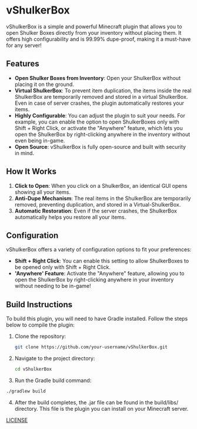 # vShulkerBox

vShulkerBox is a simple and powerful Minecraft plugin that allows you to open Shulker Boxes directly from your inventory without placing them. It offers high configurability and is 99.99% dupe-proof, making it a must-have for any server!

## Features

- **Open Shulker Boxes from Inventory**: Open your ShulkerBox without placing it on the ground.
- **Virtual ShulkerBox**: To prevent item duplication, the items inside the real ShulkerBox are temporarily removed and stored in a virtual ShulkerBox. Even in case of server crashes, the plugin automatically restores your items.
- **Highly Configurable**: You can adjust the plugin to suit your needs. For example, you can enable the option to open ShulkerBoxes only with Shift + Right Click, or activate the "Anywhere" feature, which lets you open the ShulkerBox by right-clicking anywhere in the inventory without even being in-game.
- **Open Source**: vShulkerBox is fully open-source and built with security in mind.

## How It Works

1. **Click to Open**: When you click on a ShulkerBox, an identical GUI opens showing all your items.
2. **Anti-Dupe Mechanism**: The real items in the ShulkerBox are temporarily removed, preventing duplication, and stored in a Virtual-ShulkerBox.
3. **Automatic Restoration**: Even if the server crashes, the ShulkerBox automatically helps you restore all your items.

## Configuration

vShulkerBox offers a variety of configuration options to fit your preferences:

- **Shift + Right Click**: You can enable this setting to allow ShulkerBoxes to be opened only with Shift + Right Click.
- **'Anywhere' Feature**: Activate the "Anywhere" feature, allowing you to open the ShulkerBox by right-clicking anywhere in your inventory without needing to be in-game!

## Build Instructions

To build this plugin, you will need to have Gradle installed. Follow the steps below to compile the plugin:

1. Clone the repository:
   ```bash
   git clone https://github.com/your-username/vShulkerBox.git
2. Navigate to the project directory:
   ```bash
   cd vShulkerBox
3. Run the Gradle build command:
  ```bash
  ./gradlew build
```
4. After the build completes, the .jar file can be found in the build/libs/ directory. This file is the plugin you can install on your Minecraft server.

[LICENSE](LICENSE)
